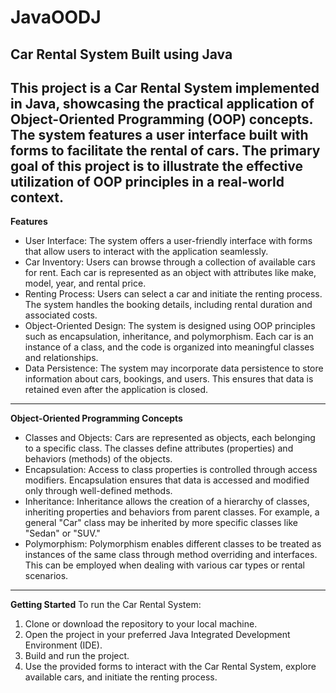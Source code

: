 # JavaOODJ
Car Rental System Built using Java
----------------------------------
This project is a Car Rental System implemented in Java, showcasing the practical application of Object-Oriented Programming (OOP) concepts. The system features a user interface built with forms to facilitate the rental of cars. The primary goal of this project is to illustrate the effective utilization of OOP principles in a real-world context.
----------------------------------
**Features**
- User Interface: The system offers a user-friendly interface with forms that allow users to interact with the application seamlessly.
- Car Inventory: Users can browse through a collection of available cars for rent. Each car is represented as an object with attributes like make, model, year, and rental price.
- Renting Process: Users can select a car and initiate the renting process. The system handles the booking details, including rental duration and associated costs.
- Object-Oriented Design: The system is designed using OOP principles such as encapsulation, inheritance, and polymorphism. Each car is an instance of a class, and the code is organized into meaningful classes and relationships.
- Data Persistence: The system may incorporate data persistence to store information about cars, bookings, and users. This ensures that data is retained even after the application is closed.
----------------------------------
**Object-Oriented Programming Concepts**
- Classes and Objects: Cars are represented as objects, each belonging to a specific class. The classes define attributes (properties) and behaviors (methods) of the objects.
- Encapsulation: Access to class properties is controlled through access modifiers. Encapsulation ensures that data is accessed and modified only through well-defined methods.
- Inheritance: Inheritance allows the creation of a hierarchy of classes, inheriting properties and behaviors from parent classes. For example, a general "Car" class may be inherited by more specific classes like "Sedan" or "SUV."
- Polymorphism: Polymorphism enables different classes to be treated as instances of the same class through method overriding and interfaces. This can be employed when dealing with various car types or rental scenarios.
----------------------------------
**Getting Started**
To run the Car Rental System:
1. Clone or download the repository to your local machine.
2. Open the project in your preferred Java Integrated Development Environment (IDE).
3. Build and run the project.
4. Use the provided forms to interact with the Car Rental System, explore available cars, and initiate the renting process.
